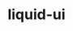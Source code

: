 ---
layout: home

title: liquid-ui
# titleTemplate: 选项卡描述
editLink: true
lastUpdated: true
hero:
  name: liquid-ui
  text: vue3基础组件
  tagline: Vue3 中基于Element-plus二次封装基础组件文档
  image:
    src: /img/work.png
    alt: liquid-ui
  actions:
    - theme: brand
      text: 安装指南
      link: /components/
    - theme: brand
      text: 组件预览
      link: /components/TSelect/base.md
features:
  - icon: 🧩
    title: 基础组件
    details: 基于Element-plus二次封装；使用组件 Demo 快速体验交互细节。
  - icon: ✈️
    title: Vue驱动。
    details: 享受 Vue3 + vite3 的开发体验，在 Markdown 中使用 Vue 组件，同时可以使用 Vue 来开发自定义主题。
---